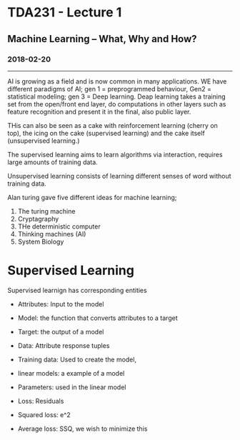 # TDA231 - Lecture 1
## Machine Learning – What, Why and How?
### 2018-02-20
---
AI is growing as a field and is now common in many applications. WE have different paradigms of AI; gen 1 = preprogrammed behaviour, Gen2 = statistical modeling; gen 3 = Deep learning. Deap learning takes a training set from the open/front end layer, do computations in other layers such as feature recognition and present it in the final, also public layer.

THis can also be seen as a cake with reinforcement learning (cherry on top), the icing on the cake (supervised learning) and the cake itself (unsupervised learning.) 

The supervised learning aims to learn algorithms via interaction, requires large amounts of training data.

Unsupervised learning consists of learning different senses of word without training data.

Alan turing gave five different ideas for machine learning; 
1) The turing machine
2) Cryptagraphy
3) THe deterministic computer
4) Thinking machines (AI)
5) System Biology

# Supervised Learning
Supervised learnign has corresponding entities
* Attributes: Input to the model
* Model: the function that converts attributes to a target
* Target: the output of a model
* Data: Attribute response tuples
* Training data: Used to create the model, 

* linear models: a example of a model
* Parameters: used in the linear model
* Loss: Residuals
* Squared loss: e^2
* Average loss: SSQ, we wish to minimize this
 
